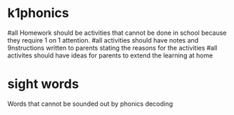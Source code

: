 # k1phonics
#all Homework should be activities that cannot be done in school because they require 1 on 1 attention.
#all activities should have notes and 9nstructions written to parents stating the reasons for the activities
#all activites should have ideas for parents to extend the learning at home
# sight words
Words that cannot be sounded out by phonics decoding
